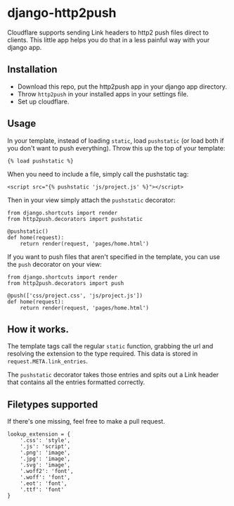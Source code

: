 # django-http2push
Cloudflare supports sending Link headers to http2 push files direct to clients. This little app helps you do that in a less painful way with your django app.

## Installation

 - Download this repo, put the http2push app in your django app directory. 
 - Throw `http2push` in your installed apps in your settings file.
 - Set up cloudflare.

## Usage

In your template, instead of loading `static`, load `pushstatic` (or load both if you don't want to push everything). Throw this up the top of your template:

```
{% load pushstatic %}
```

When you need to include a file, simply call the pushstatic tag:

```
<script src="{% pushstatic 'js/project.js' %}"></script>
```

Then in your view simply attach the `pushstatic` decorator:

```
from django.shortcuts import render
from http2push.decorators import pushstatic

@pushstatic()
def home(request):
    return render(request, 'pages/home.html')
```

If you want to push files that aren't specified in the template, you can use the `push` decorator on your view:

```
from django.shortcuts import render
from http2push.decorators import push

@push(['css/project.css', 'js/project.js'])
def home(request):
    return render(request, 'pages/home.html')

```

## How it works.

The template tags call the regular `static` function, grabbing the url and resolving the extension to the type required. This data is stored in `request.META.link_entries`.

The `pushstatic` decorator takes those entries and spits out a Link header that contains all the entries formatted correctly.


## Filetypes supported

If there's one missing, feel free to make a pull request.

```
lookup_extension = {
    '.css': 'style',
    '.js': 'script',
    '.png': 'image',
    '.jpg': 'image',
    '.svg': 'image',
    '.woff2': 'font',
    '.woff': 'font',
    '.eot': 'font',
    '.ttf': 'font'
}
```